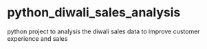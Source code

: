 # python_diwali_sales_analysis
python project to analysis the diwali sales data to improve customer experience and sales
